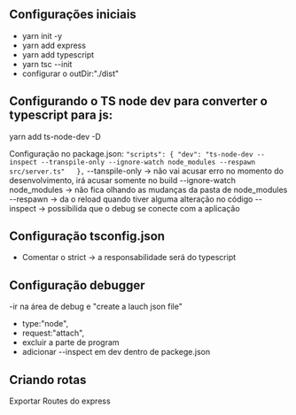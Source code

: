 
## Configurações iniciais
- yarn init -y
- yarn add express
- yarn add typescript
- yarn tsc --init
- configurar o outDir:"./dist"
 

## Configurando o TS node dev para converter o typescript para js:
yarn add ts-node-dev -D

Configuração no package.json:
`"scripts": {
    "dev": "ts-node-dev --inspect --transpile-only --ignore-watch node_modules --respawn src/server.ts"  
  },`
  --tanspile-only -> não vai acusar erro no momento do desenvolvimento, irá acusar somente no build
  --ignore-watch node_modules -> não fica olhando as mudanças da pasta de node_modules
  --respawn -> da o reload quando tiver alguma alteração no código 
  --inspect -> possibilida que o debug se conecte com a aplicação 
  
## Configuração tsconfig.json
- Comentar o strict -> a responsabilidade será do typescript

## Configuração debugger 
-ir na área de debug e "create a lauch json file"
- type:"node",
- request:"attach",
- excluir a parte de program 
- adicionar --inspect em dev dentro de packege.json

## Criando rotas
Exportar Routes do express 